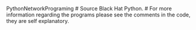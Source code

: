  <p>PythonNetworkPrograming
# Source Black Hat Python.
# For more information regarding the programs please see the comments in the code, they are self explanatory.</p>
